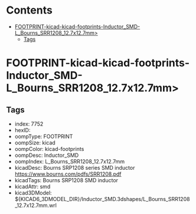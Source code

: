 



Contents
========

* [FOOTPRINT-kicad-kicad-footprints-Inductor_SMD-L_Bourns_SRR1208_12.7x12.7mm>](#footprint-kicad-kicad-footprints-inductor_smd-l_bourns_srr1208_127x127mm)
	* [Tags](#tags)

# FOOTPRINT-kicad-kicad-footprints-Inductor_SMD-L_Bourns_SRR1208_12.7x12.7mm>

## Tags

- index: 7752
- hexID: 
- oompType: FOOTPRINT
- oompSize: kicad
- oompColor: kicad-footprints
- oompDesc: Inductor_SMD
- oompIndex: L_Bourns_SRR1208_12.7x12.7mm
- kicadDesc: Bourns SRP1208 series SMD inductor https://www.bourns.com/pdfs/SRR1208.pdf
- kicadTags: Bourns SRP1208 SMD inductor
- kicadAttr: smd
- kicad3DModel: ${KICAD6_3DMODEL_DIR}/Inductor_SMD.3dshapes/L_Bourns_SRR1208_12.7x12.7mm.wrl
